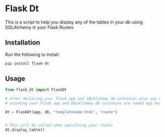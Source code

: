 # Flask Dt

This is a script to help you display any of the tables in your db using SQLAlchemy in your Flask Routes

## Installation

Run the following to install:

```python
pip install flask-dt
```

## Usage

```python
from flask_dt import FlaskDt

# after declaring your Flask app and SQLAlchemy db instances plus any other additional instances  
# assuming your Flask app and SQLAlchemy db instances are named app and db respectively  

dt = FlaskDt(app, db, "templatename.html", "route")


# This will be called when specifying your routes
dt.display_table()  
```

